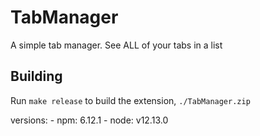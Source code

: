 # TabManager

A simple tab manager. See ALL of your tabs in a list

## Building
Run `make release` to build the extension, `./TabManager.zip`

versions:
	- npm: 6.12.1
	- node: v12.13.0
